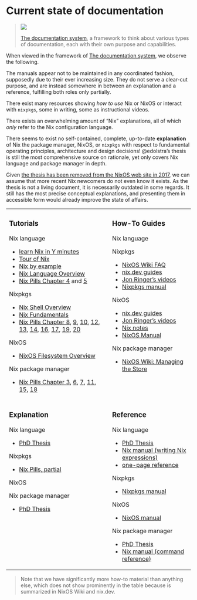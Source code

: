 # Current state of documentation

> ![](https://documentation.divio.com/_images/overview.png)
>
> [The documentation system](https://documentation.divio.com/), a framework to think about various types of documentation, each with their own purpose and capabilities.

When viewed in the framework of [The documentation system](https://documentation.divio.com), we observe the following.

The manuals appear not to be maintained in any coordinated fashion, supposedly due to their ever increasing size. They do not serve a clear-cut purpose, and are instead somewhere in between an explanation and a reference, fulfilling both roles only partially.

There exist many resources showing *how to use* Nix or NixOS or interact with `nixpkgs`, some in writing, some as instructional videos.

There exists an overwhelming amount of “Nix” explanations, all of which *only* refer to the Nix configuration language.

There seems to exist no self-contained, complete, up-to-date **explanation** of Nix the package manager, NixOS, or `nixpkgs` with respect to fundamental operating principles, architecture and design decisions! @edolstra’s thesis is still the most comprehensive source on rationale, yet only covers Nix language and package manager in depth.

Given [the thesis has been removed from the NixOS web site in 2017](https://github.com/NixOS/nixos-homepage/issues/830), we can assume that more recent Nix newcomers do not even know it exists. As the thesis is not a living document, it is necessarily outdated in some regards. It still has the most precise conceptual explanations, and presenting them in accessible form would already improve the state of affairs.

<table><tr valign=top><td>

### Tutorials

Nix language
- [learn Nix in Y minutes](https://learnxinyminutes.com/docs/nix/)
- [Tour of Nix](https://nixcloud.io/tour/?id=1)
- [Nix by example](https://medium.com/@MrJamesFisher/nix-by-example-a0063a1a4c55)
- [Nix Language Overview](https://www.youtube.com/watch?v=eCapIx9heBw&amp;list=PL-saUBvIJzOkjAw_vOac75v-x6EzNzZq-&amp;index=5)
- [Nix Pills Chapter 4](https://nixos.org/guides/nix-pills/basics-of-language.html) and [5](https://nixos.org/guides/nix-pills/functions-and-imports.html)

Nixpkgs
- [Nix Shell Overview](https://www.youtube.com/watch?v=SGekN4pDExY&amp;list=PL-saUBvIJzOkjAw_vOac75v-x6EzNzZq-&amp;index=6)
- [Nix Fundamentals](https://www.youtube.com/watch?v=m4sv2M9jRLg)
- [Nix Pills Chapter 8](https://nixos.org/guides/nix-pills/generic-builders.html), [9](https://nixos.org/guides/nix-pills/automatic-runtime-dependencies.html), [10](https://nixos.org/guides/nix-pills/developing-with-nix-shell.html), [12](https://nixos.org/guides/nix-pills/inputs-design-pattern.html), [13](https://nixos.org/guides/nix-pills/callpackage-design-pattern.html), [14](https://nixos.org/guides/nix-pills/override-design-pattern.html), [16](https://nixos.org/guides/nix-pills/nixpkgs-parameters.html), [17](https://nixos.org/guides/nix-pills/nixpkgs-overriding-packages.html), [19](https://nixos.org/guides/nix-pills/fundamentals-of-stdenv.html), [20](https://nixos.org/guides/nix-pills/basic-dependencies-and-hooks.html)

NixOS
- [NixOS Filesystem Overview](https://www.youtube.com/watch?v=jf0nIn2oS8A&amp;list=PL-saUBvIJzOkjAw_vOac75v-x6EzNzZq-&amp;index=4)

Nix package manager
- [Nix Pills Chapter 3](https://nixos.org/guides/nix-pills/enter-environment.html), [6](https://nixos.org/guides/nix-pills/our-first-derivation.html), [7](https://nixos.org/guides/nix-pills/working-derivation.html), [11](https://nixos.org/guides/nix-pills/garbage-collector.html), [15](https://nixos.org/guides/nix-pills/nix-search-paths.html), [18](https://nixos.org/guides/nix-pills/nix-store-paths.html)
</td>
<td>

### How-To Guides

Nix language

Nixpkgs
- [NixOS Wiki FAQ](https://nixos.wiki/wiki/FAQ)
- [nix.dev guides](https://nix.dev/)
- [Jon Ringer’s videos](https://www.youtube.com/channel/UC-cY3DcYladGdFQWIKL90SQ)
- [Nixpkgs manual](https://nixos.org/manual/nixpkgs/stable)

NixOS
- [nix.dev guides](https://nix.dev/)
- [Jon Ringer’s videos](https://www.youtube.com/channel/UC-cY3DcYladGdFQWIKL90SQ)
- [Nix notes](https://github.com/noteed/nix-notes)
- [NixOS Manual](https://nixos.org/manual/nixos/stable/)

Nix package manager
- [NixOS Wiki: Managing the Store](https://nixos.wiki/wiki/Nix_Cookbook#Managing_storage)</td></tr><tr valign=top><td>

### Explanation

Nix language

- [PhD Thesis](https://edolstra.github.io/pubs/phd-thesis.pdf)

Nixpkgs
- [Nix Pills, partial](https://nixos.org/guides/nix-pills/index.html)

NixOS

Nix package manager
- [PhD Thesis](https://edolstra.github.io/pubs/phd-thesis.pdf)</td><td>

### Reference

Nix language
- [PhD Thesis](https://edolstra.github.io/pubs/phd-thesis.pdf)
- [Nix manual (writing Nix expressions)](https://nixos.org/manual/nix/stable/expressions/writing-nix-expressions.html)
- [one-page reference](https://github.com/tazjin/nix-1p)

Nixpkgs
- [Nixpkgs manual](https://nixos.org/manual/nixpkgs/stable)

NixOS
- [NixOS manual](https://nixos.org/manual/nixos/stable)

Nix package manager
- [PhD Thesis](https://edolstra.github.io/pubs/phd-thesis.pdf)
- [Nix manual (command reference)](https://nixos.org/manual/nix/stable/command-ref/command-ref.html)
</td></tr></table>


> Note that we have significantly more how-to material than anything else, which does not show prominently in the table because is summarized in NixOS Wiki and nix.dev.

